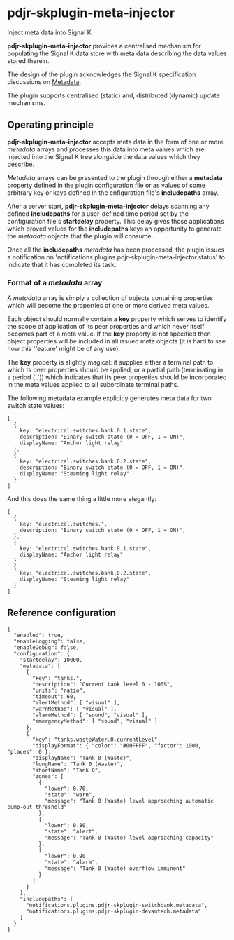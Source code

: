 # pdjr-skplugin-meta-injector

Inject meta data into Signal K.

__pdjr-skplugin-meta-injector__ provides a centralised mechanism for
populating the Signal K data store with meta data describing the data
values stored therein.

The design of the plugin acknowledges the Signal K specification
discussions on 
[Metadata](https://github.com/SignalK/specification/blob/master/gitbook-docs/data_model_metadata.md).

The plugin supports centralised (static) and, distributed (dynamic)
update mechanisms.
 
## Operating principle

__pdjr-skplugin-meta-injector__ accepts meta data in the form of one or
more *metadata* arrays and processes this data into meta values which
are injected into the Signal K tree alongside the data values which
they describe.

*Metadata* arrays can be presented to the plugin through either a
__metadata__ property defined in the plugin configuration file or
as values of some arbitrary key or keys defined in the cnfiguration
file's __includepaths__ array.

After a server start, __pdjr-skplugin-meta-injector__ delays scanning
any defined __includepaths__ for a user-defined time period set by the
configuration file's __startdelay__ property.
This delay gives those applications which proved values for the
__includepaths__ keys an opportunity to generate the *metadata* objects
that the plugin will consume.

Once all the __includepaths__ *metadata* has been processed, the plugin
issues a notification on
'notifications.plugins.pdjr-skplugin-meta-injector.status' 
to indicate that it has completed its task.

### Format of a *metadata* array

A *metadata* array is simply a collection of objects containing
properties which will become the properties of one or more derived
meta values.

Each object should normally contain a **key** property which serves
to identify the scope of application of its peer properties and which
never itself becomes part of a meta value.
If the **key** property is not specified then object properties will
be included in all issued meta objects (it is hard to see how this
'feature' might be of any use). 

The **key** property is slightly magical: it supplies either a
terminal path to which ts peer properties should be applied, or a
partial path (terminating in a period ('.')) which indicates that
its peer properties should be incorporated in the meta values applied
to all subordinate terminal paths.

The following metadata example explicitly generates meta data for
two switch state values:
```
[
  {
    key: "electrical.switches.bank.0.1.state",
    description: "Binary switch state (0 = OFF, 1 = ON)",
    displayName: "Anchor light relay"
  },
  {
    key: "electrical.switches.bank.0.2.state",
    description: "Binary switch state (0 = OFF, 1 = ON)",
    displayName: "Steaming light relay"
  }
]
```
And this does the same thing a little more elegantly:
```
[
  {
    key: "electrical.switches.",
    description: "Binary switch state (0 = OFF, 1 = ON)",
  },
  {
    key: "electrical.switches.bank.0.1.state",
    displayName: "Anchor light relay"
  }
  {
    key: "electrical.switches.bank.0.2.state",
    displayName: "Steaming light relay"
  }
]
```

## Reference configuration
```
{
  "enabled": true,
  "enableLogging": false,
  "enableDebug": false,
  "configuration": {
    "startdelay": 10000,
    "metadata": [
      {
        "key": "tanks.",
        "description": "Current tank level 0 - 100%",
        "units": "ratio",
        "timeout": 60,
        "alertMethod": [ "visual" ],
        "warnMethod": [ "visual" ],
        "alarmMethod": [ "sound", "visual" ],
        "emergencyMethod": [ "sound", "visual" ]
      },
      {
        "key": "tanks.wasteWater.0.currentLevel",
        "displayFormat": { "color": "#00FFFF", "factor": 1000, "places": 0 },
        "displayName": "Tank 0 (Waste)",
        "longName": "Tank 0 (Waste)",
        "shortName": "Tank 0",
        "zones": [
          {
            "lower": 0.70,
            "state": "warn",
            "message": "Tank 0 (Waste) level approaching automatic pump-out threshold"
          },
          {
            "lower": 0.80,
            "state": "alert",
            "message": "Tank 0 (Waste) level approaching capacity"
          },
          {
            "lower": 0.90,
            "state": "alarm",
            "message": "Tank 0 (Waste) overflow imminent"
          }
        ]
      }
    ],
    "includepaths": [
      "notifications.plugins.pdjr-skplugin-switchbank.metadata",
      "notifications.plugins.pdjr-skplugin-devantech.metadata"
    ]
  }
}
```
